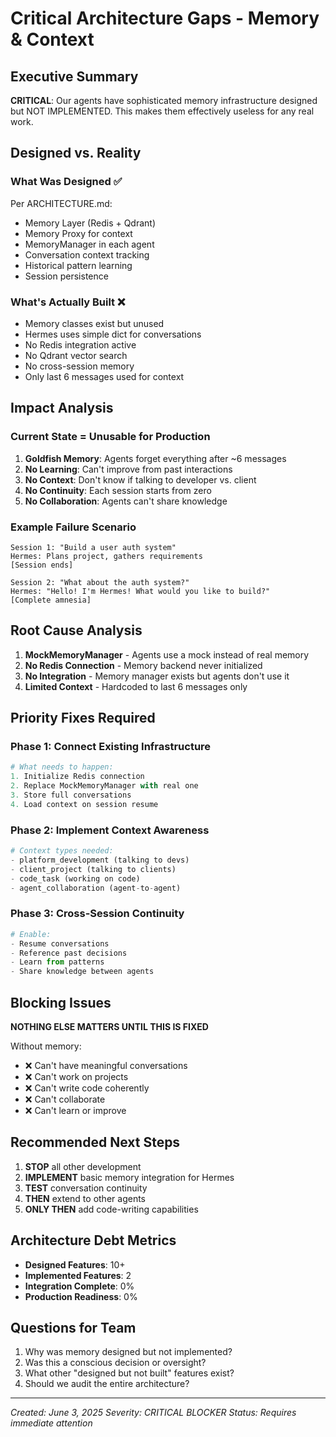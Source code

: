 # Critical Architecture Gaps - Memory & Context

## Executive Summary
**CRITICAL**: Our agents have sophisticated memory infrastructure designed but NOT IMPLEMENTED. This makes them effectively useless for any real work.

## Designed vs. Reality

### What Was Designed ✅
Per ARCHITECTURE.md:
- Memory Layer (Redis + Qdrant)
- Memory Proxy for context
- MemoryManager in each agent
- Conversation context tracking
- Historical pattern learning
- Session persistence

### What's Actually Built ❌
- Memory classes exist but unused
- Hermes uses simple dict for conversations
- No Redis integration active
- No Qdrant vector search
- No cross-session memory
- Only last 6 messages used for context

## Impact Analysis

### Current State = Unusable for Production
1. **Goldfish Memory**: Agents forget everything after ~6 messages
2. **No Learning**: Can't improve from past interactions
3. **No Context**: Don't know if talking to developer vs. client
4. **No Continuity**: Each session starts from zero
5. **No Collaboration**: Agents can't share knowledge

### Example Failure Scenario
```
Session 1: "Build a user auth system"
Hermes: Plans project, gathers requirements
[Session ends]

Session 2: "What about the auth system?"
Hermes: "Hello! I'm Hermes! What would you like to build?"
[Complete amnesia]
```

## Root Cause Analysis

1. **MockMemoryManager** - Agents use a mock instead of real memory
2. **No Redis Connection** - Memory backend never initialized
3. **No Integration** - Memory manager exists but agents don't use it
4. **Limited Context** - Hardcoded to last 6 messages only

## Priority Fixes Required

### Phase 1: Connect Existing Infrastructure
```python
# What needs to happen:
1. Initialize Redis connection
2. Replace MockMemoryManager with real one
3. Store full conversations
4. Load context on session resume
```

### Phase 2: Implement Context Awareness
```python
# Context types needed:
- platform_development (talking to devs)
- client_project (talking to clients)  
- code_task (working on code)
- agent_collaboration (agent-to-agent)
```

### Phase 3: Cross-Session Continuity
```python
# Enable:
- Resume conversations
- Reference past decisions
- Learn from patterns
- Share knowledge between agents
```

## Blocking Issues

**NOTHING ELSE MATTERS UNTIL THIS IS FIXED**

Without memory:
- ❌ Can't have meaningful conversations
- ❌ Can't work on projects
- ❌ Can't write code coherently
- ❌ Can't collaborate
- ❌ Can't learn or improve

## Recommended Next Steps

1. **STOP** all other development
2. **IMPLEMENT** basic memory integration for Hermes
3. **TEST** conversation continuity
4. **THEN** extend to other agents
5. **ONLY THEN** add code-writing capabilities

## Architecture Debt Metrics

- **Designed Features**: 10+
- **Implemented Features**: 2
- **Integration Complete**: 0%
- **Production Readiness**: 0%

## Questions for Team

1. Why was memory designed but not implemented?
2. Was this a conscious decision or oversight?
3. What other "designed but not built" features exist?
4. Should we audit the entire architecture?

---
*Created: June 3, 2025*
*Severity: CRITICAL BLOCKER*
*Status: Requires immediate attention*